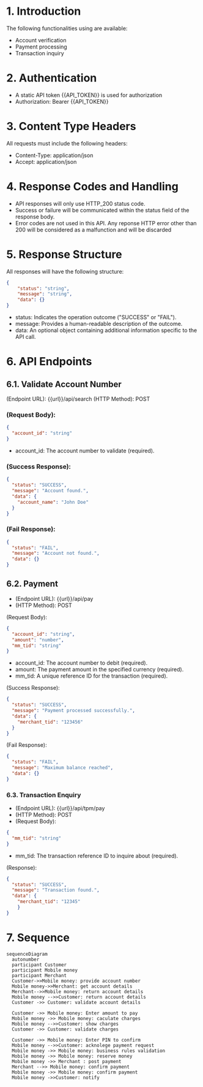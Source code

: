 # 1. Introduction
The following functionalities using are available:
- Account verification
- Payment processing
- Transaction inquiry

# 2. Authentication
- A static API token {{API_TOKEN}} is used for authorization
- Authorization: Bearer {{API_TOKEN}}

# 3. Content Type Headers
All requests must include the following headers:
- Content-Type: application/json
- Accept: application/json

# 4. Response Codes and Handling
- API responses will only use HTTP_200 status code.
- Success or failure will be communicated within the status field of the response body.
- Error codes are not used in this API. Any reponse HTTP error other than 200 will be considered as a malfunction and will be discarded

# 5. Response Structure
All responses will have the following structure:

```json
{
    "status": "string",
    "message": "string",
    "data": {} 
}
```

- status: Indicates the operation outcome ("SUCCESS" or "FAIL").
- message: Provides a human-readable description of the outcome.
- data: An optional object containing additional information specific to the API call.

# 6. API Endpoints
## 6.1. Validate Account Number
(Endpoint URL): {{url}}/api/search
(HTTP Method): POST

### (Request Body):

```json
{
  "account_id": "string"
}
```

- account_id: The account number to validate (required).


### (Success Response):
```json
{
  "status": "SUCCESS",
  "message": "Account found.",
  "data": {
    "account_name": "John Doe" 
  }
}
```
### (Fail Response):
```json
{
  "status": "FAIL",
  "message": "Account not found.",
  "data": {}
}
```

## 6.2. Payment
- (Endpoint URL): {{url}}/api/pay
- (HTTP Method): POST

 (Request Body):

```json
{
  "account_id": "string",
  "amount": "number",
  "mm_tid": "string"
}
```
- account_id: The account number to debit (required).
- amount: The payment amount in the specified currency (required).
- mm_tid: A unique reference ID for the transaction (required).


(Success Response):

```json
{
  "status": "SUCCESS",
  "message": "Payment processed successfully.",
  "data": {
    "merchant_tid": "123456"
  }
}
```

(Fail Response):

```json
{
  "status": "FAIL",
  "message": "Maximum balance reached",
  "data": {}
}
```


### 6.3. Transaction Enquiry
- (Endpoint URL): {{url}}/api/tpm/pay
- (HTTP Method): POST
- (Request Body):

```json
{
  "mm_tid": "string"
}
```

- mm_tid: The transaction reference ID to inquire about (required).


(Response):

```json
{
  "status": "SUCCESS",
  "message": "Transaction found.",
  "data": {
    "merchant_tid": "12345"
    }
}
```

# 7. Sequence

```mermaid
sequenceDiagram
  autonumber
  participant Customer
  participant Mobile money
  participant Merchant
  Customer->>Mobile money: provide account number
  Mobile money->>Merchant: get account details
  Merchant-->>Mobile money: return account details
  Mobile money -->>Customer: return account details
  Customer ->> Customer: validate account details

  Customer ->> Mobile money: Enter amount to pay
  Mobile money ->> Mobile money: caculate charges
  Mobile money -->>Customer: show charges
  Customer ->> Customer: validate charges
  
  Customer ->> Mobile money: Enter PIN to confirm
  Mobile money -->>Customer: acknolege payment request
  Mobile money ->> Mobile money: business rules validation
  Mobile money ->> Mobile money: reserve money
  Mobile money ->> Merchant : post payment
  Merchant -->> Mobile money: confirm payment
  Mobile money ->> Mobile money: confirm payment
  Mobile money ->>Customer: notify
```